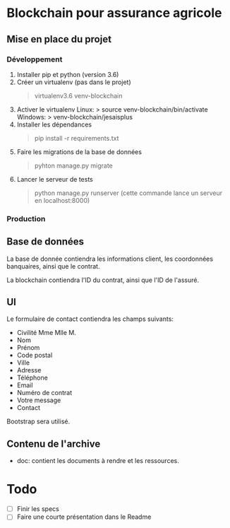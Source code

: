 # Blockchain pour assurance agricole

## Mise en place du projet

### Développement
1. Installer pip et python (version 3.6)
2. Créer un virtualenv (pas dans le projet)
   > virtualenv3.6 venv-blockchain
3. Activer le virtualenv
   Linux:
	   > source venv-blockchain/bin/activate
   Windows:
	   > venv-blockchain/jesaisplus
4. Installer les dépendances
   > pip install -r requirements.txt
5. Faire les migrations de la base de données
   > pyhton manage.py migrate
6. Lancer le serveur de tests
   > python manage.py runserver
   (cette commande lance un serveur en localhost:8000)

### Production

## Base de données
La base de donnée contiendra les informations client, les
coordonnées banquaires, ainsi que le contrat.

La blockchain contiendra l'ID du contrat, ainsi que l'ID de
l'assuré.

## UI

Le formulaire de contact contiendra les champs suivants:

- Civilité Mme	Mlle M.
- Nom
- Prénom
- Code postal
- Ville
- Adresse
- Téléphone
- Email
- Numéro de contrat
- Votre message
- Contact

Bootstrap sera utilisé.

## Contenu de l'archive
- doc: contient les documents à rendre et les ressources.

# Todo
- [ ] Finir les specs
- [ ] Faire une courte présentation dans le Readme
